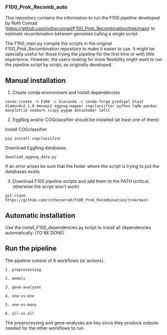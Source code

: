 ### F100_Prok_Recomb_auto
This repository contains the information to run the F100 pipeline developed by Roth Conrad (https://github.com/rotheconrad/F100_Prok_Recombination/tree/main) to estimate recombination between genomes calling a single script.

The F100_main.py compile the scripts in the original F100_Prok_Recombination repository to make it easier to use. It might be specially useful for those trying the pipeline for the first time or with little experience. However, the users looking for more flexibility might want to run the pipeline script by script, as originally developed.


## Manual installation

1. Create conda environment and install dependencies

```conda create -n F100 -c bioconda -c conda-forge prodigal blast diamond=2.1.8 mmseqs2 eggnog-mapper cogclassifier python tqdm pandas matplotlib seaborn scipy pygam datashader lmfit```

2. EggNog and/or COGclassifier should be installed (at least one of them):

Install COGclassifier

```pip install cogclassifier```

Download EggNog databases

```download_eggnog_data.py```

If an error arises be sure that the folder where the script is trying to put the databases exists

3. Download F100 pipeline scripts and add them to the PATH (critical, otherwise the script won't work)

```git clone https://github.com/rotheconrad/F100_Prok_Recombination/tree/main```

## Automatic installation

Use the install_F100_dependencies.py script to install all dependencies automatically. (TO BE DONE)


## Run the pipeline

The pipeline consist of 6 workflows (or actions):

    1. preprocessing
              
    2. models
              
    3. gene-analyses
              
    4. one-vs-one
              
    5. one-vs-many
              
    6. all-vs-all


The preprocessing and gene-analyses are key since they produce outputs needed for the other workflows to run.
